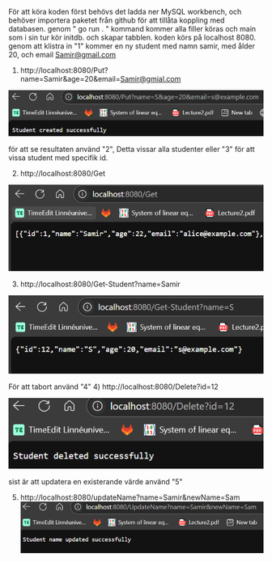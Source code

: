 För att köra koden först behövs det ladda ner MySQL workbench, och behöver importera paketet från github
för att tillåta koppling med databasen. 
genom " go run . " kommand kommer alla filler köras och main som i sin tur kör initdb.
och skapar tabblen. koden körs på localhost 8080.
genom att klistra in "1" kommer en ny student med namn samir, med ålder 20, och email Samir@gmail.com

1) http://localhost:8080/Put?name=Samir&age=20&email=Samir@gmial.com


![Put Student](put.png)



för att se resultaten använd "2", Detta vissar alla studenter eller "3" för att vissa student med specifik id. 

2) http://localhost:8080/Get

![Get Student](Get.png)


3) http://localhost:8080/Get-Student?name=Samir

![Get a Student](Get-Student.png)

För att tabort använd "4"
4) http://localhost:8080/Delete?id=12


![Delete Student](Delete.png)

sist är att updatera en existerande värde använd "5"

5) http://localhost:8080/updateName?name=Samir&newName=Sam
![Update Student](UpdateName.png)